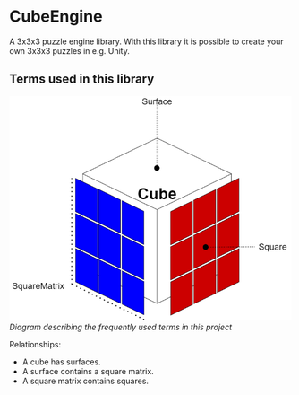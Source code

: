 # CubeEngine

A 3x3x3 puzzle engine library.
With this library it is possible to create your own 3x3x3 puzzles in e.g. Unity.

## Terms used in this library
![Diagram describing the frequently used terms in this project](/Images/CubeEngineTermsDiagram.png)
*Diagram describing the frequently used terms in this project*

Relationships:
- A cube has surfaces. 
- A surface contains a square matrix. 
- A square matrix contains squares.
